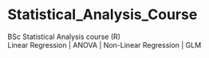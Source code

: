 # Statistical_Analysis_Course
BSc Statistical Analysis course (R) <br/>
Linear Regression | ANOVA | Non-Linear Regression | GLM
